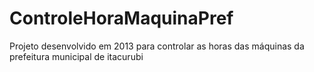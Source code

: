 # ControleHoraMaquinaPref
Projeto desenvolvido em 2013 para controlar as horas das máquinas da prefeitura municipal de itacurubi
